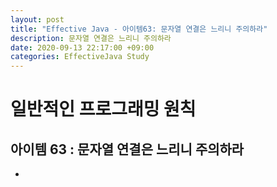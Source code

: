```yaml
---
layout: post
title: "Effective Java - 아이템63: 문자열 연결은 느리니 주의하라"
description: 문자열 연결은 느리니 주의하라
date: 2020-09-13 22:17:00 +09:00
categories: EffectiveJava Study
---
```



# 일반적인 프로그래밍 원칙

## 아이템 63 : 문자열 연결은 느리니 주의하라

- 